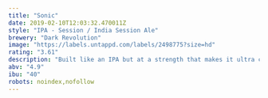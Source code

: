 ```yaml
---
title: "Sonic"
date: 2019-02-10T12:03:32.470011Z
style: "IPA - Session / India Session Ale"
brewery: "Dark Revolution"
image: "https://labels.untappd.com/labels/2498775?size=hd"
rating: "3.61"
description: "Built like an IPA but at a strength that makes it ultra crushable, Sonic is the full flavoured, hop forward pale ale that you can drink all day. Immense citrus hop aroma paired with a crisp, dry and balanced bitter finish."
abv: "4.9"
ibu: "40"
robots: noindex,nofollow
---
```

